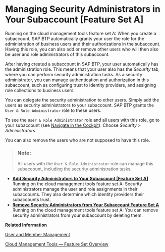 <!-- loio6752c4b8435c456ebf67a97ddbbcb267 -->

# Managing Security Administrators in Your Subaccount \[Feature Set A\]

Running on the cloud management tools feature set A: When you create a subaccount, SAP BTP automatically grants your user the role for the administration of business users and their authorizations in the subaccount. Having this role, you can also add or remove other users who will then also be user and role administrators of this subaccount.

After having created a subaccount in SAP BTP, your user automatically has the administration role. This means that your user also has the *Security* tab, where you can perform security administration tasks. As a security administrator, you can manage authentication and authorization in this subaccount, such as configuring trust to identity providers, and assigning role collections to business users.

You can delegate the security administration to other users. Simply add the users as security administrators to your subaccount. SAP BTP grants the `User & Role Administrator` role to these users.

To see the `User & Role Administrator` role and all users with this role, go to your subaccount \(see [Navigate in the Cockpit](Navigate_in_the_Cockpit_0874895.md)\). Choose *Security* \> *Administrators*.

You can also remove the users who are not supposed to have this role.

> ### Note:  
> All users with the `User & Role Administrator` role can manage this subaccount, including the security administration tasks.

-   **[Add Security Administrators to Your Subaccount \[Feature Set A\]](Add_Security_Administrators_to_Your_Subaccount_Feature_Set_A_fea877c.md "Running on the cloud management tools feature set
                                    A: Security administrators manage the user and role
			assignments in their subaccounts. They also determine which identity providers their subaccounts trust.")**  
Running on the cloud management tools feature set A: Security administrators manage the user and role assignments in their subaccounts. They also determine which identity providers their subaccounts trust.
-   **[Remove Security Administrators from Your Subaccount Feature Set A](Remove_Security_Administrators_from_Your_Subaccount_Feature_Set_A_7709195.md "Running on the cloud management tools feature set
                                    A: You can remove
		security administrators from your subaccount by deleting them.")**  
Running on the cloud management tools feature set A: You can remove security administrators from your subaccount by deleting them.

**Related Information**  


[User and Member Management](../10-concepts/User_and_Member_Management_cc1c676.md "On the cloud platform, member management happens at all levels from global account to space, while user management is done for deployed applications.")

[Cloud Management Tools — Feature Set Overview](../10-concepts/Cloud_Management_Tools_—_Feature_Set_Overview_caf4e4e.md "Cloud management tools represent the group of technologies designed for managing SAP BTP.")

